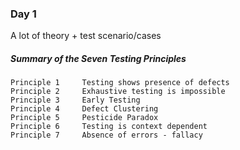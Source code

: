### Day 1
A lot of theory + test scenario/cases
##### Summary of the Seven Testing Principles

    Principle 1 	Testing shows presence of defects
    Principle 2 	Exhaustive testing is impossible
    Principle 3 	Early Testing
    Principle 4 	Defect Clustering
    Principle 5 	Pesticide Paradox
    Principle 6 	Testing is context dependent
    Principle 7 	Absence of errors - fallacy
